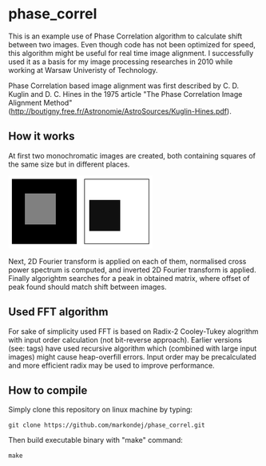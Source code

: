 # phase_correl

This is an example use of Phase Correlation algorithm to calculate shift between two images. Even though code has not been optimized for speed, this algorithm might be useful for real time image alignment. I successfully used it as a basis for my image processing researches in 2010 while working at Warsaw Univeristy of Technology.

Phase Correlation based image alignment was first described by C. D. Kuglin and D. C. Hines in the 1975 article "The Phase Correlation Image Alignment Method" (http://boutigny.free.fr/Astronomie/AstroSources/Kuglin-Hines.pdf).

## How it works

At first two monochromatic images are created, both containing squares of the same size but in different places. 

![Squares](squares.png)

Next, 2D Fourier transform is applied on each of them, normalised cross power spectrum is computed, and inverted 2D Fourier transform is applied. Finally algorightm searches for a peak in obtained matrix, where offset of peak found should match shift between images.

## Used FFT algorithm

For sake of simplicity used FFT is based on Radix-2 Cooley-Tukey alogrithm with input order calculation (not bit-reverse approach). Earlier versions (see: tags) have used recursive algorithm which (combined with large input images) might cause heap-overfill errors. Input order may be precalculated and more efficient radix may be used to improve performance.

## How to compile

Simply clone this repository on linux machine by typing:
```
git clone https://github.com/markondej/phase_correl.git
```
Then build executable binary with "make" command:
```
make
```
 
